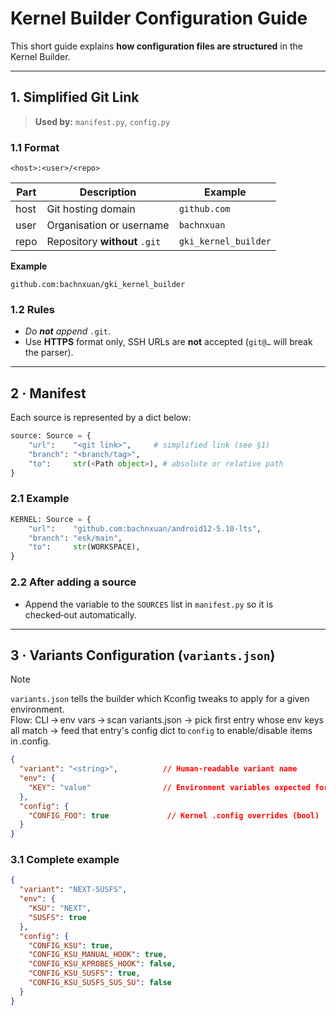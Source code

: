 # Kernel Builder Configuration Guide

This short guide explains **how configuration files are structured** in the Kernel Builder.

---

## 1. Simplified Git Link

> **Used by:** `manifest.py`, `config.py`

### 1.1 Format

```plaintext
<host>:<user>/<repo>
```

| Part | Description                   | Example              |
| ---- | ----------------------------- | -------------------- |
| host | Git hosting domain            | `github.com`         |
| user | Organisation or username      | `bachnxuan`          |
| repo | Repository **without** `.git` | `gki_kernel_builder` |

**Example**

```plaintext
github.com:bachnxuan/gki_kernel_builder
```

### 1.2 Rules

* *Do **not** append* `.git`.
* Use **HTTPS** format only, SSH URLs are **not** accepted (`git@…` will break the parser).

---

## 2 · Manifest

Each source is represented by a dict below:

```python
source: Source = {
    "url":    "<git link>",     # simplified link (see §1)
    "branch": "<branch/tag>",
    "to":     str(<Path object>), # absolute or relative path
}
```

### 2.1 Example

```python
KERNEL: Source = {
    "url":    "github.com:bachnxuan/android12-5.10-lts",
    "branch": "esk/main",
    "to":     str(WORKSPACE),
}
```

### 2.2 After adding a source

- Append the variable to the `SOURCES` list in `manifest.py` so it is checked‑out automatically.

---

## 3 · Variants Configuration (`variants.json`)

> [!NOTE]
> `variants.json` tells the builder which Kconfig tweaks to apply for a given environment.\
Flow: CLI → env vars → scan variants.json → pick first entry whose env keys all match → feed that entry's config dict to `config` to enable/disable items in .config.

```json
{
  "variant": "<string>",          // Human‑readable variant name
  "env": {
    "KEY": "value"                // Environment variables expected for variant
  },
  "config": {
    "CONFIG_FOO": true             // Kernel .config overrides (bool)
  }
}
```

### 3.1 Complete example

```json
{
  "variant": "NEXT-SUSFS",
  "env": {
    "KSU": "NEXT",
    "SUSFS": true
  },
  "config": {
    "CONFIG_KSU": true,
    "CONFIG_KSU_MANUAL_HOOK": true,
    "CONFIG_KSU_KPROBES_HOOK": false,
    "CONFIG_KSU_SUSFS": true,
    "CONFIG_KSU_SUSFS_SUS_SU": false
  }
}
```
